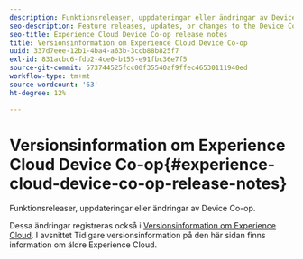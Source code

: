 ```yaml
---
description: Funktionsreleaser, uppdateringar eller ändringar av Device Co-op.
seo-description: Feature releases, updates, or changes to the Device Co-op.
seo-title: Experience Cloud Device Co-op release notes
title: Versionsinformation om Experience Cloud Device Co-op
uuid: 337d7eee-12b1-4ba4-a63b-3ccb88b825f7
exl-id: 831acbc6-fdb2-4ce0-b155-e91fbc36e7f5
source-git-commit: 573744525fcc00f35540af9ffec46530111940ed
workflow-type: tm+mt
source-wordcount: '63'
ht-degree: 12%

---
```


# Versionsinformation om Experience Cloud Device Co-op{#experience-cloud-device-co-op-release-notes}

Funktionsreleaser, uppdateringar eller ändringar av Device Co-op.

Dessa ändringar registreras också i [Versionsinformation om Experience Cloud](https://docs.adobe.com/content/help/sv-SE/release-notes/experience-cloud/current.html). I avsnittet Tidigare versionsinformation på den här sidan finns information om äldre Experience Cloud.
